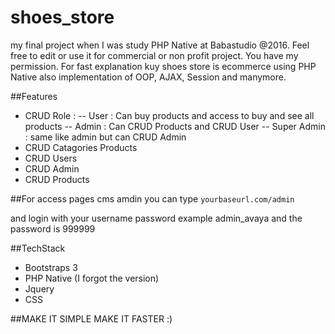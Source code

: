 # shoes_store
my final project when I was study PHP Native at Babastudio @2016. 
Feel free to edit or use it for commercial or non profit project. You have my permission.
For fast explanation kuy shoes store is ecommerce using PHP Native also implementation of OOP, AJAX, Session and manymore.

##Features
- CRUD Role : -- User : Can buy products and access to buy and see all products
        -- Admin : Can CRUD Products and CRUD User
        -- Super Admin : same like admin but can CRUD Admin
- CRUD Catagories Products
- CRUD Users
- CRUD Admin
- CRUD Products

##For access pages cms amdin you can type
`yourbaseurl.com/admin`

and login with your username password example admin_avaya and the password is 999999

##TechStack
- Bootstraps 3
- PHP Native (I forgot the version)
- Jquery
- CSS

##MAKE IT SIMPLE MAKE IT FASTER :)